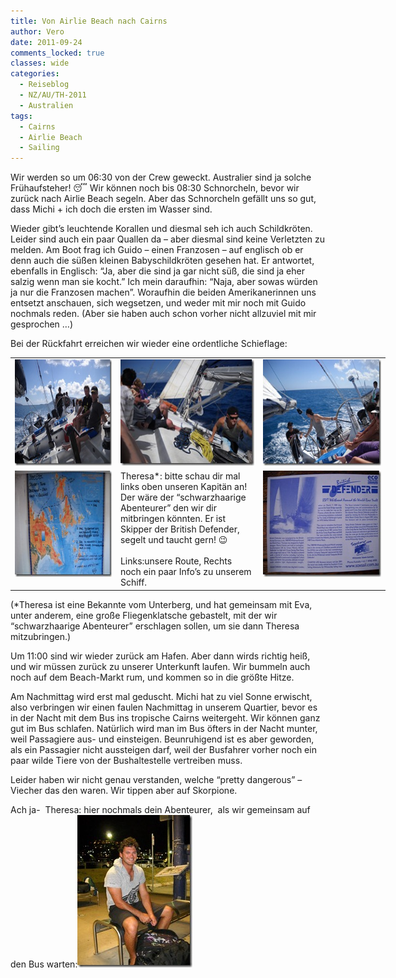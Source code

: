 ```yaml
---
title: Von Airlie Beach nach Cairns
author: Vero
date: 2011-09-24
comments_locked: true
classes: wide
categories:
  - Reiseblog
  - NZ/AU/TH-2011
  - Australien
tags:
  - Cairns
  - Airlie Beach
  - Sailing
---
```


<p>Wir werden so um 06:30 von der Crew geweckt. Australier sind ja solche Fr&uuml;haufsteher! 😴 Wir k&ouml;nnen noch bis 08:30 Schnorcheln, bevor wir zur&uuml;ck nach Airlie Beach segeln. Aber das Schnorcheln gef&auml;llt uns so gut, dass Michi + ich doch die ersten im Wasser sind.</p>
<p>Wieder gibt&rsquo;s leuchtende Korallen und diesmal seh ich auch Schildkr&ouml;ten. Leider sind auch ein paar Quallen da &ndash; aber diesmal sind keine Verletzten zu melden. Am Boot frag ich Guido &ndash; einen Franzosen &ndash; auf englisch ob er denn auch die s&uuml;&szlig;en kleinen Babyschildkr&ouml;ten gesehen hat. Er antwortet, ebenfalls in Englisch: &ldquo;Ja, aber die sind ja gar nicht s&uuml;&szlig;, die sind ja eher salzig wenn man sie kocht.&rdquo; Ich mein daraufhin: &ldquo;Naja, aber sowas w&uuml;rden ja nur die Franzosen machen&rdquo;. Woraufhin die beiden Amerikanerinnen uns entsetzt anschauen, sich wegsetzen, und weder mit mir noch mit Guido nochmals reden. (Aber sie haben auch schon vorher nicht allzuviel mit mir gesprochen &hellip;)</p>
<p>Bei der R&uuml;ckfahrt erreichen wir wieder eine ordentliche Schieflage:</p>
<table style="width: 600px;" border="0" cellspacing="0" cellpadding="2">
<tbody>
<tr>
<td valign="top" width="200"><a href="/assets/images/2011/09/DSCN3263.jpg"><img src="/assets/images/2011/09/DSCN3263_thumb.jpg" width="225" height="170" alt="DSCN3263" border="0" /></a></td>
<td valign="top" width="244"><a href="/assets/images/2011/09/DSCN3267.jpg"><img src="/assets/images/2011/09/DSCN3267_thumb.jpg" width="225" height="170" alt="DSCN3267" border="0" /></a></td>
<td valign="top" width="244"><a href="/assets/images/2011/09/DSCN3274.jpg"><img src="/assets/images/2011/09/DSCN3274_thumb.jpg" width="225" height="170" alt="DSCN3274" border="0" /></a></td>
</tr>
<tr>
<td valign="top" width="200"><a href="/assets/images/2011/09/DSCN3280.jpg"><img src="/assets/images/2011/09/DSCN3280_thumb.jpg" width="225" height="170" alt="DSCN3280" border="0" /></a></td>
<td valign="top" width="200">Theresa*: bitte schau dir mal links oben unseren Kapit&auml;n an! Der w&auml;re der &ldquo;schwarzhaarige Abenteurer&rdquo; den wir dir mitbringen k&ouml;nnten. Er ist Skipper der British Defender, segelt und taucht gern! 😉 <br /> <br />Links:unsere Route, Rechts noch ein paar Info&rsquo;s zu unserem Schiff.</td>
<td valign="top" width="200"><a href="/assets/images/2011/09/DSCN3285.jpg"><img src="/assets/images/2011/09/DSCN3285_thumb.jpg" width="225" height="170" alt="DSCN3285" border="0" /></a></td>
</tr>
</tbody>
</table>
<p>(*Theresa ist eine Bekannte vom Unterberg, und hat gemeinsam mit Eva, unter anderem, eine gro&szlig;e Fliegenklatsche gebastelt, mit der wir &ldquo;schwarzhaarige Abenteurer&rdquo; erschlagen sollen, um sie dann Theresa mitzubringen.)</p>
<p>Um 11:00 sind wir wieder zur&uuml;ck am Hafen. Aber dann wirds richtig hei&szlig;, und wir m&uuml;ssen zur&uuml;ck zu unserer Unterkunft laufen. Wir bummeln auch noch auf dem Beach-Markt rum, und kommen so in die gr&ouml;&szlig;te Hitze.</p>
<p>Am Nachmittag wird erst mal geduscht. Michi hat zu viel Sonne erwischt, also verbringen wir einen faulen Nachmittag in unserem Quartier, bevor es in der Nacht mit dem Bus ins tropische Cairns weitergeht. Wir k&ouml;nnen ganz gut im Bus schlafen. Nat&uuml;rlich wird man im Bus &ouml;fters in der Nacht munter, weil Passagiere aus- und einsteigen. Beunruhigend ist es aber geworden, als ein Passagier nicht aussteigen darf, weil der Busfahrer vorher noch ein paar wilde Tiere von der Bushaltestelle vertreiben muss.</p>
<p>Leider haben wir nicht genau verstanden, welche &ldquo;pretty dangerous&rdquo; &ndash; Viecher das den waren. Wir tippen aber auf Skorpione.</p>
<p>Ach ja-&nbsp; Theresa: hier nochmals dein Abenteurer,&nbsp; als wir gemeinsam auf den Bus warten:<a href="/assets/images/2011/09/DSCN3287.jpg"><img src="/assets/images/2011/09/DSCN3287_thumb.jpg" width="184" height="244" alt="DSCN3287" border="0" /></a></p>
